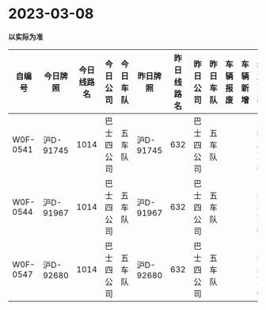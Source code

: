 # 2023-03-08

**以实际为准**

| 自编号      | 今日牌照     | 今日线路名 | 今日公司  | 今日车队 | 昨日牌照     | 昨日线路名 | 昨日公司  | 昨日车队 | 车辆报废 | 车辆新增 | 线路更改  | 车队更改 | 公司更改 | 牌照更改 |
|----------|----------|-------|-------|------|----------|-------|-------|------|------|------|-------|------|------|------|
| W0F-0541 | 沪D-91745 | 1014  | 巴士四公司 | 五车队  | 沪D-91745 | 632   | 巴士四公司 | 五车队  |      |      | 3线路更改 |      |      |      |
| W0F-0544 | 沪D-91967 | 1014  | 巴士四公司 | 五车队  | 沪D-91967 | 632   | 巴士四公司 | 五车队  |      |      | 3线路更改 |      |      |      |
| W0F-0547 | 沪D-92680 | 1014  | 巴士四公司 | 五车队  | 沪D-92680 | 632   | 巴士四公司 | 五车队  |      |      | 3线路更改 |
